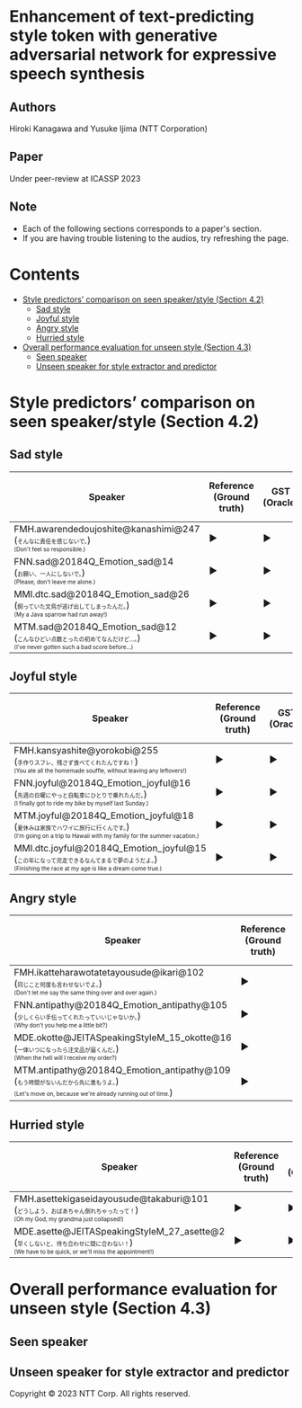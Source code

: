# Enhancement of text-predicting style token with generative adversarial network for expressive speech synthesis <!-- omit in toc -->
## Authors
Hiroki Kanagawa and Yusuke Ijima (NTT Corporation)

## Paper
Under peer-review at ICASSP 2023

## Note
- Each of the following sections corresponds to a paper's section.
- If you are having trouble listening to the audios, try refreshing the page.


<!-- ctrl+shift+pでCreate table of contents -> 目次作る -->
<!-- ctrl+shift+pでhtml -> html出力 -->
<!-- ctrl+shift+v プレビュー -->

# Contents <!-- omit in toc -->
- [Style predictors’ comparison on seen speaker/style (Section 4.2)](#style-predictors-comparison-on-seen-speakerstyle-section-42)
  - [Sad style](#sad-style)
  - [Joyful style](#joyful-style)
  - [Angry style](#angry-style)
  - [Hurried style](#hurried-style)
- [Overall performance evaluation for unseen style (Section 4.3)](#overall-performance-evaluation-for-unseen-style-section-43)
  - [Seen speaker](#seen-speaker)
  - [Unseen speaker for style extractor and predictor](#unseen-speaker-for-style-extractor-and-predictor)

<!-- 
<span style="font-variant:small-caps;">GST</span>

<span style="font-variant:small-caps;">TPGST TTSEmb</span>

<span style="font-variant:small-caps;">TPGST Word</span>

<span style="font-variant:small-caps;">TPGST TTSEmb+Word</span>

<span style="font-variant:small-caps;">TPGST TTSEmb w/ GAN</span>

<span style="font-variant:small-caps;">TPGST Word w/ GAN</span>
<span style="font-variant:small-caps;">TPGST TTSEmb+Word w/ GAN</span>
 -->

# Style predictors’ comparison on seen speaker/style (Section 4.2)

## Sad style 

| Speaker | Reference<BR>(Ground truth) | <span style="font-variant:small-caps;">GST</span><BR>(Oracle) | <span style="font-variant:small-caps;">TPGST TTSEmb</span> | TPGST Word</span> | <span style="font-variant:small-caps;">TPGST TTSEmb+Word</span> | <span style="font-variant:small-caps;">TPGST TTSEmb <br>w/ GAN</span> (Proposed) | <span style="font-variant:small-caps;">TPGST Word<br>w/ GAN</span> (Proposed) | <span style="font-variant:small-caps;">TPGST TTSEmb+Word<br>w/ GAN</span> (Proposed) |
| --- | --- | --- | --- | --- | --- | --- | --- | ---  |
| FMH.awarendedoujoshite@kanashimi@247 <br>(<font size='0.5pt'>そんなに責任を感じないで。</font>)<br><font size='0.5pt'>(Don't feel so responsible.)</font> | <audio src='demo/seen-style_seen-spk@stylerepro/reference/FMH.awarendedoujoshite@kanashimi@247.wav' id="audio_tag_FMH.awarendedoujoshite@kanashimi@247_reference"></audio><div class="audio_buttons" role="button"><span onclick="document.getElementById('audio_tag_FMH.awarendedoujoshite@kanashimi@247_reference').play()">&#9654;</span></div> | <audio src='demo/seen-style_seen-spk@stylerepro/gst/FMH.awarendedoujoshite@kanashimi@247.wav' id="audio_tag_FMH.awarendedoujoshite@kanashimi@247_gst"></audio><div class="audio_buttons" role="button"><span onclick="document.getElementById('audio_tag_FMH.awarendedoujoshite@kanashimi@247_gst').play()">&#9654;</span></div> | <audio src='demo/seen-style_seen-spk@stylerepro/ttsemb/FMH.awarendedoujoshite@kanashimi@247.wav' id="audio_tag_FMH.awarendedoujoshite@kanashimi@247_ttsemb"></audio><div class="audio_buttons" role="button"><span onclick="document.getElementById('audio_tag_FMH.awarendedoujoshite@kanashimi@247_ttsemb').play()">&#9654;</span></div> | <audio src='demo/seen-style_seen-spk@stylerepro/word/FMH.awarendedoujoshite@kanashimi@247.wav' id="audio_tag_FMH.awarendedoujoshite@kanashimi@247_word"></audio><div class="audio_buttons" role="button"><span onclick="document.getElementById('audio_tag_FMH.awarendedoujoshite@kanashimi@247_word').play()">&#9654;</span></div> | <audio src='demo/seen-style_seen-spk@stylerepro/ttsemb_word/FMH.awarendedoujoshite@kanashimi@247.wav' id="audio_tag_FMH.awarendedoujoshite@kanashimi@247_ttsemb_word"></audio><div class="audio_buttons" role="button"><span onclick="document.getElementById('audio_tag_FMH.awarendedoujoshite@kanashimi@247_ttsemb_word').play()">&#9654;</span></div> | <audio src='demo/seen-style_seen-spk@stylerepro/ttsemb_gan/FMH.awarendedoujoshite@kanashimi@247.wav' id="audio_tag_FMH.awarendedoujoshite@kanashimi@247_ttsemb_gan"></audio><div class="audio_buttons" role="button"><span onclick="document.getElementById('audio_tag_FMH.awarendedoujoshite@kanashimi@247_ttsemb_gan').play()">&#9654;</span></div> | <audio src='demo/seen-style_seen-spk@stylerepro/word_gan/FMH.awarendedoujoshite@kanashimi@247.wav' id="audio_tag_FMH.awarendedoujoshite@kanashimi@247_word_gan"></audio><div class="audio_buttons" role="button"><span onclick="document.getElementById('audio_tag_FMH.awarendedoujoshite@kanashimi@247_word_gan').play()">&#9654;</span></div> | <audio src='demo/seen-style_seen-spk@stylerepro/ttsemb-word_gan/FMH.awarendedoujoshite@kanashimi@247.wav' id="audio_tag_FMH.awarendedoujoshite@kanashimi@247_ttsemb-word_gan"></audio><div class="audio_buttons" role="button"><span onclick="document.getElementById('audio_tag_FMH.awarendedoujoshite@kanashimi@247_ttsemb-word_gan').play()">&#9654;</span></div>  |
| FNN.sad@20184Q_Emotion_sad@14 <br>(<font size='0.5pt'>お願い、一人にしないで。</font>)<br><font size='0.5pt'>(Please, don't leave me alone.)</font> | <audio src='demo/seen-style_seen-spk@stylerepro/reference/FNN.sad@20184Q_Emotion_sad@14.wav' id="audio_tag_FNN.sad@20184Q_Emotion_sad@14_reference"></audio><div class="audio_buttons" role="button"><span onclick="document.getElementById('audio_tag_FNN.sad@20184Q_Emotion_sad@14_reference').play()">&#9654;</span></div> | <audio src='demo/seen-style_seen-spk@stylerepro/gst/FNN.sad@20184Q_Emotion_sad@14.wav' id="audio_tag_FNN.sad@20184Q_Emotion_sad@14_gst"></audio><div class="audio_buttons" role="button"><span onclick="document.getElementById('audio_tag_FNN.sad@20184Q_Emotion_sad@14_gst').play()">&#9654;</span></div> | <audio src='demo/seen-style_seen-spk@stylerepro/ttsemb/FNN.sad@20184Q_Emotion_sad@14.wav' id="audio_tag_FNN.sad@20184Q_Emotion_sad@14_ttsemb"></audio><div class="audio_buttons" role="button"><span onclick="document.getElementById('audio_tag_FNN.sad@20184Q_Emotion_sad@14_ttsemb').play()">&#9654;</span></div> | <audio src='demo/seen-style_seen-spk@stylerepro/word/FNN.sad@20184Q_Emotion_sad@14.wav' id="audio_tag_FNN.sad@20184Q_Emotion_sad@14_word"></audio><div class="audio_buttons" role="button"><span onclick="document.getElementById('audio_tag_FNN.sad@20184Q_Emotion_sad@14_word').play()">&#9654;</span></div> | <audio src='demo/seen-style_seen-spk@stylerepro/ttsemb_word/FNN.sad@20184Q_Emotion_sad@14.wav' id="audio_tag_FNN.sad@20184Q_Emotion_sad@14_ttsemb_word"></audio><div class="audio_buttons" role="button"><span onclick="document.getElementById('audio_tag_FNN.sad@20184Q_Emotion_sad@14_ttsemb_word').play()">&#9654;</span></div> | <audio src='demo/seen-style_seen-spk@stylerepro/ttsemb_gan/FNN.sad@20184Q_Emotion_sad@14.wav' id="audio_tag_FNN.sad@20184Q_Emotion_sad@14_ttsemb_gan"></audio><div class="audio_buttons" role="button"><span onclick="document.getElementById('audio_tag_FNN.sad@20184Q_Emotion_sad@14_ttsemb_gan').play()">&#9654;</span></div> | <audio src='demo/seen-style_seen-spk@stylerepro/word_gan/FNN.sad@20184Q_Emotion_sad@14.wav' id="audio_tag_FNN.sad@20184Q_Emotion_sad@14_word_gan"></audio><div class="audio_buttons" role="button"><span onclick="document.getElementById('audio_tag_FNN.sad@20184Q_Emotion_sad@14_word_gan').play()">&#9654;</span></div> | <audio src='demo/seen-style_seen-spk@stylerepro/ttsemb-word_gan/FNN.sad@20184Q_Emotion_sad@14.wav' id="audio_tag_FNN.sad@20184Q_Emotion_sad@14_ttsemb-word_gan"></audio><div class="audio_buttons" role="button"><span onclick="document.getElementById('audio_tag_FNN.sad@20184Q_Emotion_sad@14_ttsemb-word_gan').play()">&#9654;</span></div>  |
| MMI.dtc.sad@20184Q_Emotion_sad@26 <br>(<font size='0.5pt'>飼っていた文鳥が逃げ出してしまったんだ。</font>)<br><font size='0.5pt'>(My a Java sparrow had run away!)</font> | <audio src='demo/seen-style_seen-spk@stylerepro/reference/MMI.dtc.sad@20184Q_Emotion_sad@26.wav' id="audio_tag_MMI.dtc.sad@20184Q_Emotion_sad@26_reference"></audio><div class="audio_buttons" role="button"><span onclick="document.getElementById('audio_tag_MMI.dtc.sad@20184Q_Emotion_sad@26_reference').play()">&#9654;</span></div> | <audio src='demo/seen-style_seen-spk@stylerepro/gst/MMI.dtc.sad@20184Q_Emotion_sad@26.wav' id="audio_tag_MMI.dtc.sad@20184Q_Emotion_sad@26_gst"></audio><div class="audio_buttons" role="button"><span onclick="document.getElementById('audio_tag_MMI.dtc.sad@20184Q_Emotion_sad@26_gst').play()">&#9654;</span></div> | <audio src='demo/seen-style_seen-spk@stylerepro/ttsemb/MMI.dtc.sad@20184Q_Emotion_sad@26.wav' id="audio_tag_MMI.dtc.sad@20184Q_Emotion_sad@26_ttsemb"></audio><div class="audio_buttons" role="button"><span onclick="document.getElementById('audio_tag_MMI.dtc.sad@20184Q_Emotion_sad@26_ttsemb').play()">&#9654;</span></div> | <audio src='demo/seen-style_seen-spk@stylerepro/word/MMI.dtc.sad@20184Q_Emotion_sad@26.wav' id="audio_tag_MMI.dtc.sad@20184Q_Emotion_sad@26_word"></audio><div class="audio_buttons" role="button"><span onclick="document.getElementById('audio_tag_MMI.dtc.sad@20184Q_Emotion_sad@26_word').play()">&#9654;</span></div> | <audio src='demo/seen-style_seen-spk@stylerepro/ttsemb_word/MMI.dtc.sad@20184Q_Emotion_sad@26.wav' id="audio_tag_MMI.dtc.sad@20184Q_Emotion_sad@26_ttsemb_word"></audio><div class="audio_buttons" role="button"><span onclick="document.getElementById('audio_tag_MMI.dtc.sad@20184Q_Emotion_sad@26_ttsemb_word').play()">&#9654;</span></div> | <audio src='demo/seen-style_seen-spk@stylerepro/ttsemb_gan/MMI.dtc.sad@20184Q_Emotion_sad@26.wav' id="audio_tag_MMI.dtc.sad@20184Q_Emotion_sad@26_ttsemb_gan"></audio><div class="audio_buttons" role="button"><span onclick="document.getElementById('audio_tag_MMI.dtc.sad@20184Q_Emotion_sad@26_ttsemb_gan').play()">&#9654;</span></div> | <audio src='demo/seen-style_seen-spk@stylerepro/word_gan/MMI.dtc.sad@20184Q_Emotion_sad@26.wav' id="audio_tag_MMI.dtc.sad@20184Q_Emotion_sad@26_word_gan"></audio><div class="audio_buttons" role="button"><span onclick="document.getElementById('audio_tag_MMI.dtc.sad@20184Q_Emotion_sad@26_word_gan').play()">&#9654;</span></div> | <audio src='demo/seen-style_seen-spk@stylerepro/ttsemb-word_gan/MMI.dtc.sad@20184Q_Emotion_sad@26.wav' id="audio_tag_MMI.dtc.sad@20184Q_Emotion_sad@26_ttsemb-word_gan"></audio><div class="audio_buttons" role="button"><span onclick="document.getElementById('audio_tag_MMI.dtc.sad@20184Q_Emotion_sad@26_ttsemb-word_gan').play()">&#9654;</span></div>  |
| MTM.sad@20184Q_Emotion_sad@12 <br>(<font size='0.5pt'>こんなひどい点数とったの初めてなんだけど…。</font>)<br><font size='0.5pt'>(I've never gotten such a bad score before...)</font> | <audio src='demo/seen-style_seen-spk@stylerepro/reference/MTM.sad@20184Q_Emotion_sad@12.wav' id="audio_tag_MTM.sad@20184Q_Emotion_sad@12_reference"></audio><div class="audio_buttons" role="button"><span onclick="document.getElementById('audio_tag_MTM.sad@20184Q_Emotion_sad@12_reference').play()">&#9654;</span></div> | <audio src='demo/seen-style_seen-spk@stylerepro/gst/MTM.sad@20184Q_Emotion_sad@12.wav' id="audio_tag_MTM.sad@20184Q_Emotion_sad@12_gst"></audio><div class="audio_buttons" role="button"><span onclick="document.getElementById('audio_tag_MTM.sad@20184Q_Emotion_sad@12_gst').play()">&#9654;</span></div> | <audio src='demo/seen-style_seen-spk@stylerepro/ttsemb/MTM.sad@20184Q_Emotion_sad@12.wav' id="audio_tag_MTM.sad@20184Q_Emotion_sad@12_ttsemb"></audio><div class="audio_buttons" role="button"><span onclick="document.getElementById('audio_tag_MTM.sad@20184Q_Emotion_sad@12_ttsemb').play()">&#9654;</span></div> | <audio src='demo/seen-style_seen-spk@stylerepro/word/MTM.sad@20184Q_Emotion_sad@12.wav' id="audio_tag_MTM.sad@20184Q_Emotion_sad@12_word"></audio><div class="audio_buttons" role="button"><span onclick="document.getElementById('audio_tag_MTM.sad@20184Q_Emotion_sad@12_word').play()">&#9654;</span></div> | <audio src='demo/seen-style_seen-spk@stylerepro/ttsemb_word/MTM.sad@20184Q_Emotion_sad@12.wav' id="audio_tag_MTM.sad@20184Q_Emotion_sad@12_ttsemb_word"></audio><div class="audio_buttons" role="button"><span onclick="document.getElementById('audio_tag_MTM.sad@20184Q_Emotion_sad@12_ttsemb_word').play()">&#9654;</span></div> | <audio src='demo/seen-style_seen-spk@stylerepro/ttsemb_gan/MTM.sad@20184Q_Emotion_sad@12.wav' id="audio_tag_MTM.sad@20184Q_Emotion_sad@12_ttsemb_gan"></audio><div class="audio_buttons" role="button"><span onclick="document.getElementById('audio_tag_MTM.sad@20184Q_Emotion_sad@12_ttsemb_gan').play()">&#9654;</span></div> | <audio src='demo/seen-style_seen-spk@stylerepro/word_gan/MTM.sad@20184Q_Emotion_sad@12.wav' id="audio_tag_MTM.sad@20184Q_Emotion_sad@12_word_gan"></audio><div class="audio_buttons" role="button"><span onclick="document.getElementById('audio_tag_MTM.sad@20184Q_Emotion_sad@12_word_gan').play()">&#9654;</span></div> | <audio src='demo/seen-style_seen-spk@stylerepro/ttsemb-word_gan/MTM.sad@20184Q_Emotion_sad@12.wav' id="audio_tag_MTM.sad@20184Q_Emotion_sad@12_ttsemb-word_gan"></audio><div class="audio_buttons" role="button"><span onclick="document.getElementById('audio_tag_MTM.sad@20184Q_Emotion_sad@12_ttsemb-word_gan').play()">&#9654;</span></div>  |

## Joyful style 
<!-- <br><font size='0.5pt'>()</font> -->

| Speaker | Reference<BR>(Ground truth) | <span style="font-variant:small-caps;">GST</span><BR>(Oracle) | <span style="font-variant:small-caps;">TPGST TTSEmb</span> | TPGST Word</span> | <span style="font-variant:small-caps;">TPGST TTSEmb+Word</span> | <span style="font-variant:small-caps;">TPGST TTSEmb <br>w/ GAN</span> (Proposed) | <span style="font-variant:small-caps;">TPGST Word<br>w/ GAN</span> (Proposed) | <span style="font-variant:small-caps;">TPGST TTSEmb+Word<br>w/ GAN</span> (Proposed) |
| --- | --- | --- | --- | --- | --- | --- | --- | ---  |
| FMH.kansyashite@yorokobi@255 <br>(<font size='0.5pt'>手作りスフレ、残さず食べてくれたんですね！</font>)<br><font size='0.5pt'>(You ate all the homemade souffle, without leaving any leftovers!)</font> | <audio src='demo/seen-style_seen-spk@stylerepro/reference/FMH.kansyashite@yorokobi@255.wav' id="audio_tag_FMH.kansyashite@yorokobi@255_reference"></audio><div class="audio_buttons" role="button"><span onclick="document.getElementById('audio_tag_FMH.kansyashite@yorokobi@255_reference').play()">&#9654;</span></div> | <audio src='demo/seen-style_seen-spk@stylerepro/gst/FMH.kansyashite@yorokobi@255.wav' id="audio_tag_FMH.kansyashite@yorokobi@255_gst"></audio><div class="audio_buttons" role="button"><span onclick="document.getElementById('audio_tag_FMH.kansyashite@yorokobi@255_gst').play()">&#9654;</span></div> | <audio src='demo/seen-style_seen-spk@stylerepro/ttsemb/FMH.kansyashite@yorokobi@255.wav' id="audio_tag_FMH.kansyashite@yorokobi@255_ttsemb"></audio><div class="audio_buttons" role="button"><span onclick="document.getElementById('audio_tag_FMH.kansyashite@yorokobi@255_ttsemb').play()">&#9654;</span></div> | <audio src='demo/seen-style_seen-spk@stylerepro/word/FMH.kansyashite@yorokobi@255.wav' id="audio_tag_FMH.kansyashite@yorokobi@255_word"></audio><div class="audio_buttons" role="button"><span onclick="document.getElementById('audio_tag_FMH.kansyashite@yorokobi@255_word').play()">&#9654;</span></div> | <audio src='demo/seen-style_seen-spk@stylerepro/ttsemb_word/FMH.kansyashite@yorokobi@255.wav' id="audio_tag_FMH.kansyashite@yorokobi@255_ttsemb_word"></audio><div class="audio_buttons" role="button"><span onclick="document.getElementById('audio_tag_FMH.kansyashite@yorokobi@255_ttsemb_word').play()">&#9654;</span></div> | <audio src='demo/seen-style_seen-spk@stylerepro/ttsemb_gan/FMH.kansyashite@yorokobi@255.wav' id="audio_tag_FMH.kansyashite@yorokobi@255_ttsemb_gan"></audio><div class="audio_buttons" role="button"><span onclick="document.getElementById('audio_tag_FMH.kansyashite@yorokobi@255_ttsemb_gan').play()">&#9654;</span></div> | <audio src='demo/seen-style_seen-spk@stylerepro/word_gan/FMH.kansyashite@yorokobi@255.wav' id="audio_tag_FMH.kansyashite@yorokobi@255_word_gan"></audio><div class="audio_buttons" role="button"><span onclick="document.getElementById('audio_tag_FMH.kansyashite@yorokobi@255_word_gan').play()">&#9654;</span></div> | <audio src='demo/seen-style_seen-spk@stylerepro/ttsemb-word_gan/FMH.kansyashite@yorokobi@255.wav' id="audio_tag_FMH.kansyashite@yorokobi@255_ttsemb-word_gan"></audio><div class="audio_buttons" role="button"><span onclick="document.getElementById('audio_tag_FMH.kansyashite@yorokobi@255_ttsemb-word_gan').play()">&#9654;</span></div>  |
| FNN.joyful@20184Q_Emotion_joyful@16 <br>(<font size='0.5pt'>先週の日曜にやっと自転車にひとりで乗れたんだ。</font>)<br><font size='0.5pt'>(I finally got to ride my bike by myself last Sunday.)</font> | <audio src='demo/seen-style_seen-spk@stylerepro/reference/FNN.joyful@20184Q_Emotion_joyful@16.wav' id="audio_tag_FNN.joyful@20184Q_Emotion_joyful@16_reference"></audio><div class="audio_buttons" role="button"><span onclick="document.getElementById('audio_tag_FNN.joyful@20184Q_Emotion_joyful@16_reference').play()">&#9654;</span></div> | <audio src='demo/seen-style_seen-spk@stylerepro/gst/FNN.joyful@20184Q_Emotion_joyful@16.wav' id="audio_tag_FNN.joyful@20184Q_Emotion_joyful@16_gst"></audio><div class="audio_buttons" role="button"><span onclick="document.getElementById('audio_tag_FNN.joyful@20184Q_Emotion_joyful@16_gst').play()">&#9654;</span></div> | <audio src='demo/seen-style_seen-spk@stylerepro/ttsemb/FNN.joyful@20184Q_Emotion_joyful@16.wav' id="audio_tag_FNN.joyful@20184Q_Emotion_joyful@16_ttsemb"></audio><div class="audio_buttons" role="button"><span onclick="document.getElementById('audio_tag_FNN.joyful@20184Q_Emotion_joyful@16_ttsemb').play()">&#9654;</span></div> | <audio src='demo/seen-style_seen-spk@stylerepro/word/FNN.joyful@20184Q_Emotion_joyful@16.wav' id="audio_tag_FNN.joyful@20184Q_Emotion_joyful@16_word"></audio><div class="audio_buttons" role="button"><span onclick="document.getElementById('audio_tag_FNN.joyful@20184Q_Emotion_joyful@16_word').play()">&#9654;</span></div> | <audio src='demo/seen-style_seen-spk@stylerepro/ttsemb_word/FNN.joyful@20184Q_Emotion_joyful@16.wav' id="audio_tag_FNN.joyful@20184Q_Emotion_joyful@16_ttsemb_word"></audio><div class="audio_buttons" role="button"><span onclick="document.getElementById('audio_tag_FNN.joyful@20184Q_Emotion_joyful@16_ttsemb_word').play()">&#9654;</span></div> | <audio src='demo/seen-style_seen-spk@stylerepro/ttsemb_gan/FNN.joyful@20184Q_Emotion_joyful@16.wav' id="audio_tag_FNN.joyful@20184Q_Emotion_joyful@16_ttsemb_gan"></audio><div class="audio_buttons" role="button"><span onclick="document.getElementById('audio_tag_FNN.joyful@20184Q_Emotion_joyful@16_ttsemb_gan').play()">&#9654;</span></div> | <audio src='demo/seen-style_seen-spk@stylerepro/word_gan/FNN.joyful@20184Q_Emotion_joyful@16.wav' id="audio_tag_FNN.joyful@20184Q_Emotion_joyful@16_word_gan"></audio><div class="audio_buttons" role="button"><span onclick="document.getElementById('audio_tag_FNN.joyful@20184Q_Emotion_joyful@16_word_gan').play()">&#9654;</span></div> | <audio src='demo/seen-style_seen-spk@stylerepro/ttsemb-word_gan/FNN.joyful@20184Q_Emotion_joyful@16.wav' id="audio_tag_FNN.joyful@20184Q_Emotion_joyful@16_ttsemb-word_gan"></audio><div class="audio_buttons" role="button"><span onclick="document.getElementById('audio_tag_FNN.joyful@20184Q_Emotion_joyful@16_ttsemb-word_gan').play()">&#9654;</span></div>  |
| MTM.joyful@20184Q_Emotion_joyful@18 <br>(<font size='0.5pt'>夏休みは家族でハワイに旅行に行くんです。</font>)<br><font size='0.5pt'>(I'm going on a trip to Hawaii with my family for the summer vacation.)</font> | <audio src='demo/seen-style_seen-spk@stylerepro/reference/MTM.joyful@20184Q_Emotion_joyful@18.wav' id="audio_tag_MTM.joyful@20184Q_Emotion_joyful@18_reference"></audio><div class="audio_buttons" role="button"><span onclick="document.getElementById('audio_tag_MTM.joyful@20184Q_Emotion_joyful@18_reference').play()">&#9654;</span></div> | <audio src='demo/seen-style_seen-spk@stylerepro/gst/MTM.joyful@20184Q_Emotion_joyful@18.wav' id="audio_tag_MTM.joyful@20184Q_Emotion_joyful@18_gst"></audio><div class="audio_buttons" role="button"><span onclick="document.getElementById('audio_tag_MTM.joyful@20184Q_Emotion_joyful@18_gst').play()">&#9654;</span></div> | <audio src='demo/seen-style_seen-spk@stylerepro/ttsemb/MTM.joyful@20184Q_Emotion_joyful@18.wav' id="audio_tag_MTM.joyful@20184Q_Emotion_joyful@18_ttsemb"></audio><div class="audio_buttons" role="button"><span onclick="document.getElementById('audio_tag_MTM.joyful@20184Q_Emotion_joyful@18_ttsemb').play()">&#9654;</span></div> | <audio src='demo/seen-style_seen-spk@stylerepro/word/MTM.joyful@20184Q_Emotion_joyful@18.wav' id="audio_tag_MTM.joyful@20184Q_Emotion_joyful@18_word"></audio><div class="audio_buttons" role="button"><span onclick="document.getElementById('audio_tag_MTM.joyful@20184Q_Emotion_joyful@18_word').play()">&#9654;</span></div> | <audio src='demo/seen-style_seen-spk@stylerepro/ttsemb_word/MTM.joyful@20184Q_Emotion_joyful@18.wav' id="audio_tag_MTM.joyful@20184Q_Emotion_joyful@18_ttsemb_word"></audio><div class="audio_buttons" role="button"><span onclick="document.getElementById('audio_tag_MTM.joyful@20184Q_Emotion_joyful@18_ttsemb_word').play()">&#9654;</span></div> | <audio src='demo/seen-style_seen-spk@stylerepro/ttsemb_gan/MTM.joyful@20184Q_Emotion_joyful@18.wav' id="audio_tag_MTM.joyful@20184Q_Emotion_joyful@18_ttsemb_gan"></audio><div class="audio_buttons" role="button"><span onclick="document.getElementById('audio_tag_MTM.joyful@20184Q_Emotion_joyful@18_ttsemb_gan').play()">&#9654;</span></div> | <audio src='demo/seen-style_seen-spk@stylerepro/word_gan/MTM.joyful@20184Q_Emotion_joyful@18.wav' id="audio_tag_MTM.joyful@20184Q_Emotion_joyful@18_word_gan"></audio><div class="audio_buttons" role="button"><span onclick="document.getElementById('audio_tag_MTM.joyful@20184Q_Emotion_joyful@18_word_gan').play()">&#9654;</span></div> | <audio src='demo/seen-style_seen-spk@stylerepro/ttsemb-word_gan/MTM.joyful@20184Q_Emotion_joyful@18.wav' id="audio_tag_MTM.joyful@20184Q_Emotion_joyful@18_ttsemb-word_gan"></audio><div class="audio_buttons" role="button"><span onclick="document.getElementById('audio_tag_MTM.joyful@20184Q_Emotion_joyful@18_ttsemb-word_gan').play()">&#9654;</span></div>  |
| MMI.dtc.joyful@20184Q_Emotion_joyful@15 <br>(<font size='0.5pt'>この年になって完走できるなんてまるで夢のようだよ。</font>)<br><font size='0.5pt'>(Finishing the race at my age is like a dream come true.)</font> | <audio src='demo/seen-style_seen-spk@stylerepro/reference/MMI.dtc.joyful@20184Q_Emotion_joyful@15.wav' id="audio_tag_MMI.dtc.joyful@20184Q_Emotion_joyful@15_reference"></audio><div class="audio_buttons" role="button"><span onclick="document.getElementById('audio_tag_MMI.dtc.joyful@20184Q_Emotion_joyful@15_reference').play()">&#9654;</span></div> | <audio src='demo/seen-style_seen-spk@stylerepro/gst/MMI.dtc.joyful@20184Q_Emotion_joyful@15.wav' id="audio_tag_MMI.dtc.joyful@20184Q_Emotion_joyful@15_gst"></audio><div class="audio_buttons" role="button"><span onclick="document.getElementById('audio_tag_MMI.dtc.joyful@20184Q_Emotion_joyful@15_gst').play()">&#9654;</span></div> | <audio src='demo/seen-style_seen-spk@stylerepro/ttsemb/MMI.dtc.joyful@20184Q_Emotion_joyful@15.wav' id="audio_tag_MMI.dtc.joyful@20184Q_Emotion_joyful@15_ttsemb"></audio><div class="audio_buttons" role="button"><span onclick="document.getElementById('audio_tag_MMI.dtc.joyful@20184Q_Emotion_joyful@15_ttsemb').play()">&#9654;</span></div> | <audio src='demo/seen-style_seen-spk@stylerepro/word/MMI.dtc.joyful@20184Q_Emotion_joyful@15.wav' id="audio_tag_MMI.dtc.joyful@20184Q_Emotion_joyful@15_word"></audio><div class="audio_buttons" role="button"><span onclick="document.getElementById('audio_tag_MMI.dtc.joyful@20184Q_Emotion_joyful@15_word').play()">&#9654;</span></div> | <audio src='demo/seen-style_seen-spk@stylerepro/ttsemb_word/MMI.dtc.joyful@20184Q_Emotion_joyful@15.wav' id="audio_tag_MMI.dtc.joyful@20184Q_Emotion_joyful@15_ttsemb_word"></audio><div class="audio_buttons" role="button"><span onclick="document.getElementById('audio_tag_MMI.dtc.joyful@20184Q_Emotion_joyful@15_ttsemb_word').play()">&#9654;</span></div> | <audio src='demo/seen-style_seen-spk@stylerepro/ttsemb_gan/MMI.dtc.joyful@20184Q_Emotion_joyful@15.wav' id="audio_tag_MMI.dtc.joyful@20184Q_Emotion_joyful@15_ttsemb_gan"></audio><div class="audio_buttons" role="button"><span onclick="document.getElementById('audio_tag_MMI.dtc.joyful@20184Q_Emotion_joyful@15_ttsemb_gan').play()">&#9654;</span></div> | <audio src='demo/seen-style_seen-spk@stylerepro/word_gan/MMI.dtc.joyful@20184Q_Emotion_joyful@15.wav' id="audio_tag_MMI.dtc.joyful@20184Q_Emotion_joyful@15_word_gan"></audio><div class="audio_buttons" role="button"><span onclick="document.getElementById('audio_tag_MMI.dtc.joyful@20184Q_Emotion_joyful@15_word_gan').play()">&#9654;</span></div> | <audio src='demo/seen-style_seen-spk@stylerepro/ttsemb-word_gan/MMI.dtc.joyful@20184Q_Emotion_joyful@15.wav' id="audio_tag_MMI.dtc.joyful@20184Q_Emotion_joyful@15_ttsemb-word_gan"></audio><div class="audio_buttons" role="button"><span onclick="document.getElementById('audio_tag_MMI.dtc.joyful@20184Q_Emotion_joyful@15_ttsemb-word_gan').play()">&#9654;</span></div>  |

## Angry style 

| Speaker | Reference<BR>(Ground truth) | <span style="font-variant:small-caps;">GST</span><BR>(Oracle) | <span style="font-variant:small-caps;">TPGST TTSEmb</span> | TPGST Word</span> | <span style="font-variant:small-caps;">TPGST TTSEmb+Word</span> | <span style="font-variant:small-caps;">TPGST TTSEmb <br>w/ GAN</span> (Proposed) | <span style="font-variant:small-caps;">TPGST Word<br>w/ GAN</span> (Proposed) | <span style="font-variant:small-caps;">TPGST TTSEmb+Word<br>w/ GAN</span> (Proposed) |
| --- | --- | --- | --- | --- | --- | --- | --- | ---  |
| FMH.ikatteharawotatetayousude@ikari@102 <br>(<font size='0.5pt'>同じこと何度も言わせないでよ。</font>)<br><font size='0.5pt'>(Don't let me say the same thing over and over again.)</font> | <audio src='demo/seen-style_seen-spk@stylerepro/reference/FMH.ikatteharawotatetayousude@ikari@102.wav' id="audio_tag_FMH.ikatteharawotatetayousude@ikari@102_reference"></audio><div class="audio_buttons" role="button"><span onclick="document.getElementById('audio_tag_FMH.ikatteharawotatetayousude@ikari@102_reference').play()">&#9654;</span></div> | <audio src='demo/seen-style_seen-spk@stylerepro/gst/FMH.ikatteharawotatetayousude@ikari@102.wav' id="audio_tag_FMH.ikatteharawotatetayousude@ikari@102_gst"></audio><div class="audio_buttons" role="button"><span onclick="document.getElementById('audio_tag_FMH.ikatteharawotatetayousude@ikari@102_gst').play()">&#9654;</span></div> | <audio src='demo/seen-style_seen-spk@stylerepro/ttsemb/FMH.ikatteharawotatetayousude@ikari@102.wav' id="audio_tag_FMH.ikatteharawotatetayousude@ikari@102_ttsemb"></audio><div class="audio_buttons" role="button"><span onclick="document.getElementById('audio_tag_FMH.ikatteharawotatetayousude@ikari@102_ttsemb').play()">&#9654;</span></div> | <audio src='demo/seen-style_seen-spk@stylerepro/word/FMH.ikatteharawotatetayousude@ikari@102.wav' id="audio_tag_FMH.ikatteharawotatetayousude@ikari@102_word"></audio><div class="audio_buttons" role="button"><span onclick="document.getElementById('audio_tag_FMH.ikatteharawotatetayousude@ikari@102_word').play()">&#9654;</span></div> | <audio src='demo/seen-style_seen-spk@stylerepro/ttsemb_word/FMH.ikatteharawotatetayousude@ikari@102.wav' id="audio_tag_FMH.ikatteharawotatetayousude@ikari@102_ttsemb_word"></audio><div class="audio_buttons" role="button"><span onclick="document.getElementById('audio_tag_FMH.ikatteharawotatetayousude@ikari@102_ttsemb_word').play()">&#9654;</span></div> | <audio src='demo/seen-style_seen-spk@stylerepro/ttsemb_gan/FMH.ikatteharawotatetayousude@ikari@102.wav' id="audio_tag_FMH.ikatteharawotatetayousude@ikari@102_ttsemb_gan"></audio><div class="audio_buttons" role="button"><span onclick="document.getElementById('audio_tag_FMH.ikatteharawotatetayousude@ikari@102_ttsemb_gan').play()">&#9654;</span></div> | <audio src='demo/seen-style_seen-spk@stylerepro/word_gan/FMH.ikatteharawotatetayousude@ikari@102.wav' id="audio_tag_FMH.ikatteharawotatetayousude@ikari@102_word_gan"></audio><div class="audio_buttons" role="button"><span onclick="document.getElementById('audio_tag_FMH.ikatteharawotatetayousude@ikari@102_word_gan').play()">&#9654;</span></div> | <audio src='demo/seen-style_seen-spk@stylerepro/ttsemb-word_gan/FMH.ikatteharawotatetayousude@ikari@102.wav' id="audio_tag_FMH.ikatteharawotatetayousude@ikari@102_ttsemb-word_gan"></audio><div class="audio_buttons" role="button"><span onclick="document.getElementById('audio_tag_FMH.ikatteharawotatetayousude@ikari@102_ttsemb-word_gan').play()">&#9654;</span></div>  |
| FNN.antipathy@20184Q_Emotion_antipathy@105 <br>(<font size='0.5pt'>少しくらい手伝ってくれたっていいじゃないか。</font>)<br><font size='0.5pt'>(Why don't you help me a little bit?)</font> | <audio src='demo/seen-style_seen-spk@stylerepro/reference/FNN.antipathy@20184Q_Emotion_antipathy@105.wav' id="audio_tag_FNN.antipathy@20184Q_Emotion_antipathy@105_reference"></audio><div class="audio_buttons" role="button"><span onclick="document.getElementById('audio_tag_FNN.antipathy@20184Q_Emotion_antipathy@105_reference').play()">&#9654;</span></div> | <audio src='demo/seen-style_seen-spk@stylerepro/gst/FNN.antipathy@20184Q_Emotion_antipathy@105.wav' id="audio_tag_FNN.antipathy@20184Q_Emotion_antipathy@105_gst"></audio><div class="audio_buttons" role="button"><span onclick="document.getElementById('audio_tag_FNN.antipathy@20184Q_Emotion_antipathy@105_gst').play()">&#9654;</span></div> | <audio src='demo/seen-style_seen-spk@stylerepro/ttsemb/FNN.antipathy@20184Q_Emotion_antipathy@105.wav' id="audio_tag_FNN.antipathy@20184Q_Emotion_antipathy@105_ttsemb"></audio><div class="audio_buttons" role="button"><span onclick="document.getElementById('audio_tag_FNN.antipathy@20184Q_Emotion_antipathy@105_ttsemb').play()">&#9654;</span></div> | <audio src='demo/seen-style_seen-spk@stylerepro/word/FNN.antipathy@20184Q_Emotion_antipathy@105.wav' id="audio_tag_FNN.antipathy@20184Q_Emotion_antipathy@105_word"></audio><div class="audio_buttons" role="button"><span onclick="document.getElementById('audio_tag_FNN.antipathy@20184Q_Emotion_antipathy@105_word').play()">&#9654;</span></div> | <audio src='demo/seen-style_seen-spk@stylerepro/ttsemb_word/FNN.antipathy@20184Q_Emotion_antipathy@105.wav' id="audio_tag_FNN.antipathy@20184Q_Emotion_antipathy@105_ttsemb_word"></audio><div class="audio_buttons" role="button"><span onclick="document.getElementById('audio_tag_FNN.antipathy@20184Q_Emotion_antipathy@105_ttsemb_word').play()">&#9654;</span></div> | <audio src='demo/seen-style_seen-spk@stylerepro/ttsemb_gan/FNN.antipathy@20184Q_Emotion_antipathy@105.wav' id="audio_tag_FNN.antipathy@20184Q_Emotion_antipathy@105_ttsemb_gan"></audio><div class="audio_buttons" role="button"><span onclick="document.getElementById('audio_tag_FNN.antipathy@20184Q_Emotion_antipathy@105_ttsemb_gan').play()">&#9654;</span></div> | <audio src='demo/seen-style_seen-spk@stylerepro/word_gan/FNN.antipathy@20184Q_Emotion_antipathy@105.wav' id="audio_tag_FNN.antipathy@20184Q_Emotion_antipathy@105_word_gan"></audio><div class="audio_buttons" role="button"><span onclick="document.getElementById('audio_tag_FNN.antipathy@20184Q_Emotion_antipathy@105_word_gan').play()">&#9654;</span></div> | <audio src='demo/seen-style_seen-spk@stylerepro/ttsemb-word_gan/FNN.antipathy@20184Q_Emotion_antipathy@105.wav' id="audio_tag_FNN.antipathy@20184Q_Emotion_antipathy@105_ttsemb-word_gan"></audio><div class="audio_buttons" role="button"><span onclick="document.getElementById('audio_tag_FNN.antipathy@20184Q_Emotion_antipathy@105_ttsemb-word_gan').play()">&#9654;</span></div>  |
| MDE.okotte@JEITASpeakingStyleM_15_okotte@16 <br>(<font size='0.5pt'>一体いつになったら注文品が届くんだ。</font>)<br><font size='0.5pt'>(When the hell will I receive my order?)</font> | <audio src='demo/seen-style_seen-spk@stylerepro/reference/MDE.okotte@JEITASpeakingStyleM_15_okotte@16.wav' id="audio_tag_MDE.okotte@JEITASpeakingStyleM_15_okotte@16_reference"></audio><div class="audio_buttons" role="button"><span onclick="document.getElementById('audio_tag_MDE.okotte@JEITASpeakingStyleM_15_okotte@16_reference').play()">&#9654;</span></div> | <audio src='demo/seen-style_seen-spk@stylerepro/gst/MDE.okotte@JEITASpeakingStyleM_15_okotte@16.wav' id="audio_tag_MDE.okotte@JEITASpeakingStyleM_15_okotte@16_gst"></audio><div class="audio_buttons" role="button"><span onclick="document.getElementById('audio_tag_MDE.okotte@JEITASpeakingStyleM_15_okotte@16_gst').play()">&#9654;</span></div> | <audio src='demo/seen-style_seen-spk@stylerepro/ttsemb/MDE.okotte@JEITASpeakingStyleM_15_okotte@16.wav' id="audio_tag_MDE.okotte@JEITASpeakingStyleM_15_okotte@16_ttsemb"></audio><div class="audio_buttons" role="button"><span onclick="document.getElementById('audio_tag_MDE.okotte@JEITASpeakingStyleM_15_okotte@16_ttsemb').play()">&#9654;</span></div> | <audio src='demo/seen-style_seen-spk@stylerepro/word/MDE.okotte@JEITASpeakingStyleM_15_okotte@16.wav' id="audio_tag_MDE.okotte@JEITASpeakingStyleM_15_okotte@16_word"></audio><div class="audio_buttons" role="button"><span onclick="document.getElementById('audio_tag_MDE.okotte@JEITASpeakingStyleM_15_okotte@16_word').play()">&#9654;</span></div> | <audio src='demo/seen-style_seen-spk@stylerepro/ttsemb_word/MDE.okotte@JEITASpeakingStyleM_15_okotte@16.wav' id="audio_tag_MDE.okotte@JEITASpeakingStyleM_15_okotte@16_ttsemb_word"></audio><div class="audio_buttons" role="button"><span onclick="document.getElementById('audio_tag_MDE.okotte@JEITASpeakingStyleM_15_okotte@16_ttsemb_word').play()">&#9654;</span></div> | <audio src='demo/seen-style_seen-spk@stylerepro/ttsemb_gan/MDE.okotte@JEITASpeakingStyleM_15_okotte@16.wav' id="audio_tag_MDE.okotte@JEITASpeakingStyleM_15_okotte@16_ttsemb_gan"></audio><div class="audio_buttons" role="button"><span onclick="document.getElementById('audio_tag_MDE.okotte@JEITASpeakingStyleM_15_okotte@16_ttsemb_gan').play()">&#9654;</span></div> | <audio src='demo/seen-style_seen-spk@stylerepro/word_gan/MDE.okotte@JEITASpeakingStyleM_15_okotte@16.wav' id="audio_tag_MDE.okotte@JEITASpeakingStyleM_15_okotte@16_word_gan"></audio><div class="audio_buttons" role="button"><span onclick="document.getElementById('audio_tag_MDE.okotte@JEITASpeakingStyleM_15_okotte@16_word_gan').play()">&#9654;</span></div> | <audio src='demo/seen-style_seen-spk@stylerepro/ttsemb-word_gan/MDE.okotte@JEITASpeakingStyleM_15_okotte@16.wav' id="audio_tag_MDE.okotte@JEITASpeakingStyleM_15_okotte@16_ttsemb-word_gan"></audio><div class="audio_buttons" role="button"><span onclick="document.getElementById('audio_tag_MDE.okotte@JEITASpeakingStyleM_15_okotte@16_ttsemb-word_gan').play()">&#9654;</span></div>  |
| MTM.antipathy@20184Q_Emotion_antipathy@109 <br>(<font size='0.5pt'>もう時間がないんだから先に進もうよ。</font>)<br><font size='0.5pt'>(Let's move on, because we're already running out of time.</font>) | <audio src='demo/seen-style_seen-spk@stylerepro/reference/MTM.antipathy@20184Q_Emotion_antipathy@109.wav' id="audio_tag_MTM.antipathy@20184Q_Emotion_antipathy@109_reference"></audio><div class="audio_buttons" role="button"><span onclick="document.getElementById('audio_tag_MTM.antipathy@20184Q_Emotion_antipathy@109_reference').play()">&#9654;</span></div> | <audio src='demo/seen-style_seen-spk@stylerepro/gst/MTM.antipathy@20184Q_Emotion_antipathy@109.wav' id="audio_tag_MTM.antipathy@20184Q_Emotion_antipathy@109_gst"></audio><div class="audio_buttons" role="button"><span onclick="document.getElementById('audio_tag_MTM.antipathy@20184Q_Emotion_antipathy@109_gst').play()">&#9654;</span></div> | <audio src='demo/seen-style_seen-spk@stylerepro/ttsemb/MTM.antipathy@20184Q_Emotion_antipathy@109.wav' id="audio_tag_MTM.antipathy@20184Q_Emotion_antipathy@109_ttsemb"></audio><div class="audio_buttons" role="button"><span onclick="document.getElementById('audio_tag_MTM.antipathy@20184Q_Emotion_antipathy@109_ttsemb').play()">&#9654;</span></div> | <audio src='demo/seen-style_seen-spk@stylerepro/word/MTM.antipathy@20184Q_Emotion_antipathy@109.wav' id="audio_tag_MTM.antipathy@20184Q_Emotion_antipathy@109_word"></audio><div class="audio_buttons" role="button"><span onclick="document.getElementById('audio_tag_MTM.antipathy@20184Q_Emotion_antipathy@109_word').play()">&#9654;</span></div> | <audio src='demo/seen-style_seen-spk@stylerepro/ttsemb_word/MTM.antipathy@20184Q_Emotion_antipathy@109.wav' id="audio_tag_MTM.antipathy@20184Q_Emotion_antipathy@109_ttsemb_word"></audio><div class="audio_buttons" role="button"><span onclick="document.getElementById('audio_tag_MTM.antipathy@20184Q_Emotion_antipathy@109_ttsemb_word').play()">&#9654;</span></div> | <audio src='demo/seen-style_seen-spk@stylerepro/ttsemb_gan/MTM.antipathy@20184Q_Emotion_antipathy@109.wav' id="audio_tag_MTM.antipathy@20184Q_Emotion_antipathy@109_ttsemb_gan"></audio><div class="audio_buttons" role="button"><span onclick="document.getElementById('audio_tag_MTM.antipathy@20184Q_Emotion_antipathy@109_ttsemb_gan').play()">&#9654;</span></div> | <audio src='demo/seen-style_seen-spk@stylerepro/word_gan/MTM.antipathy@20184Q_Emotion_antipathy@109.wav' id="audio_tag_MTM.antipathy@20184Q_Emotion_antipathy@109_word_gan"></audio><div class="audio_buttons" role="button"><span onclick="document.getElementById('audio_tag_MTM.antipathy@20184Q_Emotion_antipathy@109_word_gan').play()">&#9654;</span></div> | <audio src='demo/seen-style_seen-spk@stylerepro/ttsemb-word_gan/MTM.antipathy@20184Q_Emotion_antipathy@109.wav' id="audio_tag_MTM.antipathy@20184Q_Emotion_antipathy@109_ttsemb-word_gan"></audio><div class="audio_buttons" role="button"><span onclick="document.getElementById('audio_tag_MTM.antipathy@20184Q_Emotion_antipathy@109_ttsemb-word_gan').play()">&#9654;</span></div>  |

## Hurried style 

| Speaker | Reference<BR>(Ground truth) | <span style="font-variant:small-caps;">GST</span><BR>(Oracle) | <span style="font-variant:small-caps;">TPGST TTSEmb</span> | TPGST Word</span> | <span style="font-variant:small-caps;">TPGST TTSEmb+Word</span> | <span style="font-variant:small-caps;">TPGST TTSEmb <br>w/ GAN</span> (Proposed) | <span style="font-variant:small-caps;">TPGST Word<br>w/ GAN</span> (Proposed) | <span style="font-variant:small-caps;">TPGST TTSEmb+Word<br>w/ GAN</span> (Proposed) |
| --- | --- | --- | --- | --- | --- | --- | --- | ---  |
| FMH.asettekigaseidayousude@takaburi@101 <br>(<font size='0.5pt'>どうしよう、おばあちゃん倒れちゃったって！</font>)<br><font size='0.5pt'>(Oh my God, my grandma just collapsed!)</font> | <audio src='demo/seen-style_seen-spk@stylerepro/reference/FMH.asettekigaseidayousude@takaburi@101.wav' id="audio_tag_FMH.asettekigaseidayousude@takaburi@101_reference"></audio><div class="audio_buttons" role="button"><span onclick="document.getElementById('audio_tag_FMH.asettekigaseidayousude@takaburi@101_reference').play()">&#9654;</span></div> | <audio src='demo/seen-style_seen-spk@stylerepro/gst/FMH.asettekigaseidayousude@takaburi@101.wav' id="audio_tag_FMH.asettekigaseidayousude@takaburi@101_gst"></audio><div class="audio_buttons" role="button"><span onclick="document.getElementById('audio_tag_FMH.asettekigaseidayousude@takaburi@101_gst').play()">&#9654;</span></div> | <audio src='demo/seen-style_seen-spk@stylerepro/ttsemb/FMH.asettekigaseidayousude@takaburi@101.wav' id="audio_tag_FMH.asettekigaseidayousude@takaburi@101_ttsemb"></audio><div class="audio_buttons" role="button"><span onclick="document.getElementById('audio_tag_FMH.asettekigaseidayousude@takaburi@101_ttsemb').play()">&#9654;</span></div> | <audio src='demo/seen-style_seen-spk@stylerepro/word/FMH.asettekigaseidayousude@takaburi@101.wav' id="audio_tag_FMH.asettekigaseidayousude@takaburi@101_word"></audio><div class="audio_buttons" role="button"><span onclick="document.getElementById('audio_tag_FMH.asettekigaseidayousude@takaburi@101_word').play()">&#9654;</span></div> | <audio src='demo/seen-style_seen-spk@stylerepro/ttsemb_word/FMH.asettekigaseidayousude@takaburi@101.wav' id="audio_tag_FMH.asettekigaseidayousude@takaburi@101_ttsemb_word"></audio><div class="audio_buttons" role="button"><span onclick="document.getElementById('audio_tag_FMH.asettekigaseidayousude@takaburi@101_ttsemb_word').play()">&#9654;</span></div> | <audio src='demo/seen-style_seen-spk@stylerepro/ttsemb_gan/FMH.asettekigaseidayousude@takaburi@101.wav' id="audio_tag_FMH.asettekigaseidayousude@takaburi@101_ttsemb_gan"></audio><div class="audio_buttons" role="button"><span onclick="document.getElementById('audio_tag_FMH.asettekigaseidayousude@takaburi@101_ttsemb_gan').play()">&#9654;</span></div> | <audio src='demo/seen-style_seen-spk@stylerepro/word_gan/FMH.asettekigaseidayousude@takaburi@101.wav' id="audio_tag_FMH.asettekigaseidayousude@takaburi@101_word_gan"></audio><div class="audio_buttons" role="button"><span onclick="document.getElementById('audio_tag_FMH.asettekigaseidayousude@takaburi@101_word_gan').play()">&#9654;</span></div> | <audio src='demo/seen-style_seen-spk@stylerepro/ttsemb-word_gan/FMH.asettekigaseidayousude@takaburi@101.wav' id="audio_tag_FMH.asettekigaseidayousude@takaburi@101_ttsemb-word_gan"></audio><div class="audio_buttons" role="button"><span onclick="document.getElementById('audio_tag_FMH.asettekigaseidayousude@takaburi@101_ttsemb-word_gan').play()">&#9654;</span></div>  |
| MDE.asette@JEITASpeakingStyleM_27_asette@2 <br>(<font size='0.5pt'>早くしないと、待ち合わせに間に合わない！</font>)<br><font size='0.5pt'>(We have to be quick, or we'll miss the appointment!)</font> | <audio src='demo/seen-style_seen-spk@stylerepro/reference/MDE.asette@JEITASpeakingStyleM_27_asette@2.wav' id="audio_tag_MDE.asette@JEITASpeakingStyleM_27_asette@2_reference"></audio><div class="audio_buttons" role="button"><span onclick="document.getElementById('audio_tag_MDE.asette@JEITASpeakingStyleM_27_asette@2_reference').play()">&#9654;</span></div> | <audio src='demo/seen-style_seen-spk@stylerepro/gst/MDE.asette@JEITASpeakingStyleM_27_asette@2.wav' id="audio_tag_MDE.asette@JEITASpeakingStyleM_27_asette@2_gst"></audio><div class="audio_buttons" role="button"><span onclick="document.getElementById('audio_tag_MDE.asette@JEITASpeakingStyleM_27_asette@2_gst').play()">&#9654;</span></div> | <audio src='demo/seen-style_seen-spk@stylerepro/ttsemb/MDE.asette@JEITASpeakingStyleM_27_asette@2.wav' id="audio_tag_MDE.asette@JEITASpeakingStyleM_27_asette@2_ttsemb"></audio><div class="audio_buttons" role="button"><span onclick="document.getElementById('audio_tag_MDE.asette@JEITASpeakingStyleM_27_asette@2_ttsemb').play()">&#9654;</span></div> | <audio src='demo/seen-style_seen-spk@stylerepro/word/MDE.asette@JEITASpeakingStyleM_27_asette@2.wav' id="audio_tag_MDE.asette@JEITASpeakingStyleM_27_asette@2_word"></audio><div class="audio_buttons" role="button"><span onclick="document.getElementById('audio_tag_MDE.asette@JEITASpeakingStyleM_27_asette@2_word').play()">&#9654;</span></div> | <audio src='demo/seen-style_seen-spk@stylerepro/ttsemb_word/MDE.asette@JEITASpeakingStyleM_27_asette@2.wav' id="audio_tag_MDE.asette@JEITASpeakingStyleM_27_asette@2_ttsemb_word"></audio><div class="audio_buttons" role="button"><span onclick="document.getElementById('audio_tag_MDE.asette@JEITASpeakingStyleM_27_asette@2_ttsemb_word').play()">&#9654;</span></div> | <audio src='demo/seen-style_seen-spk@stylerepro/ttsemb_gan/MDE.asette@JEITASpeakingStyleM_27_asette@2.wav' id="audio_tag_MDE.asette@JEITASpeakingStyleM_27_asette@2_ttsemb_gan"></audio><div class="audio_buttons" role="button"><span onclick="document.getElementById('audio_tag_MDE.asette@JEITASpeakingStyleM_27_asette@2_ttsemb_gan').play()">&#9654;</span></div> | <audio src='demo/seen-style_seen-spk@stylerepro/word_gan/MDE.asette@JEITASpeakingStyleM_27_asette@2.wav' id="audio_tag_MDE.asette@JEITASpeakingStyleM_27_asette@2_word_gan"></audio><div class="audio_buttons" role="button"><span onclick="document.getElementById('audio_tag_MDE.asette@JEITASpeakingStyleM_27_asette@2_word_gan').play()">&#9654;</span></div> | <audio src='demo/seen-style_seen-spk@stylerepro/ttsemb-word_gan/MDE.asette@JEITASpeakingStyleM_27_asette@2.wav' id="audio_tag_MDE.asette@JEITASpeakingStyleM_27_asette@2_ttsemb-word_gan"></audio><div class="audio_buttons" role="button"><span onclick="document.getElementById('audio_tag_MDE.asette@JEITASpeakingStyleM_27_asette@2_ttsemb-word_gan').play()">&#9654;</span></div>  |


# Overall performance evaluation for unseen style (Section 4.3)
## Seen speaker



## Unseen speaker for style extractor and predictor

Copyright © 2023 NTT Corp. All rights reserved.
